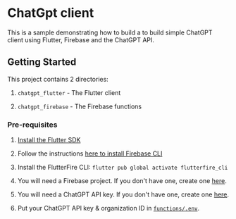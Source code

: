 # ChatGpt client

This is a sample demonstrating how to build a to build simple ChatGPT client using Flutter, Firebase and the ChatGPT API.

## Getting Started

This project contains 2 directories:

1. `chatgpt_flutter` - The Flutter client

2. `chatgpt_firebase` - The Firebase functions

### Pre-requisites

1. [Install the Flutter SDK](https://flutter.dev/docs/get-started/install)

2. Follow the instructions [here to install Firebase CLI](https://firebase.google.com/docs/cli#install_the_firebase_cli)

3. Install the FlutterFire CLI: `flutter pub global activate flutterfire_cli`

4. You will need a Firebase project. If you don't have one, create one [here](https://console.firebase.google.com/).

5. You will need a ChatGPT API key. If you don't have one, create one [here](https://chatgpt.com/).

6. Put your ChatGPT API key & organization ID in [`functions/.env`](./chatgpt_firebase/functions/.env).
